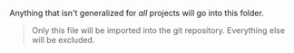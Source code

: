 Anything that isn't generalized for *all* projects will go into this folder.
> Only this file will be imported into the git repository. Everything else will be excluded.
